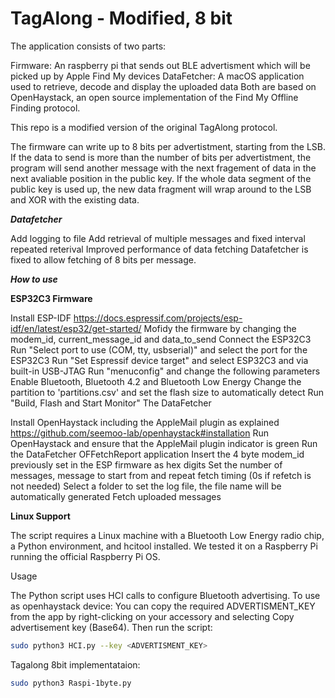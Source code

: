 # TagAlong - Modified, 8 bit

The application consists of two parts:

Firmware: An raspberry pi that sends out BLE advertisment which will be picked up by Apple Find My devices
DataFetcher: A macOS application used to retrieve, decode and display the uploaded data
Both are based on OpenHaystack, an open source implementation of the Find My Offline Finding protocol.

This repo is a modified version of the original TagAlong protocol. 


The firmware can write up to 8 bits per advertistment, starting from the LSB. If the data to send is more than the number of bits per advertistment, the program will send another message with the next fragement of data in the next avaliable position in the public key. If the whole data segment of the public key is used up, the new data fragment will wrap around to the LSB and XOR with the existing data.

_**Datafetcher**_

Add logging to file
Add retrieval of multiple messages and fixed interval repeated reterival
Improved performance of data fetching
Datafetcher is fixed to allow fetching of 8 bits per message.

_**How to use**_

**ESP32C3 Firmware**

Install ESP-IDF https://docs.espressif.com/projects/esp-idf/en/latest/esp32/get-started/
Mofidy the firmware by changing the modem_id, current_message_id and data_to_send
Connect the ESP32C3
Run "Select port to use (COM, tty, usbserial)" and select the port for the ESP32C3
Run "Set Espressif device target" and select ESP32C3 and via built-in USB-JTAG
Run "menuconfig" and change the following parameters
Enable Bluetooth, Bluetooth 4.2 and Bluetooth Low Energy
Change the partition to 'partitions.csv' and set the flash size to automatically detect
Run "Build, Flash and Start Monitor"
The DataFetcher

Install OpenHaystack including the AppleMail plugin as explained https://github.com/seemoo-lab/openhaystack#installation
Run OpenHaystack and ensure that the AppleMail plugin indicator is green
Run the DataFetcher OFFetchReport application
Insert the 4 byte modem_id previously set in the ESP firmware as hex digits
Set the number of messages, message to start from and repeat fetch timing (0s if refetch is not needed)
Select a folder to set the log file, the file name will be automatically generated
Fetch uploaded messages



**Linux Support**

The script requires a Linux machine with a Bluetooth Low Energy radio chip, a Python environment, and hcitool installed. We tested it on a Raspberry Pi running the official Raspberry Pi OS.

Usage

The Python script uses HCI calls to configure Bluetooth advertising. 
To use as openhaystack device: 
You can copy the required ADVERTISMENT_KEY from the app by right-clicking on your accessory and selecting Copy advertisement key (Base64). Then run the script:

```bash
sudo python3 HCI.py --key <ADVERTISMENT_KEY>
```

Tagalong 8bit implementataion:
```bash
sudo python3 Raspi-1byte.py
```
